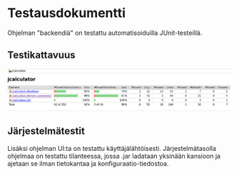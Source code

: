# Testausdokumentti
Ohjelman "backendiä" on testattu automatisoiduilla JUnit-testeillä.

## Testikattavuus
![kuva](https://github.com/kotommi/otm-harjoitustyo/blob/master/dokumentaatio/testit.png)

## Järjestelmätestit
Lisäksi ohjelman UI:ta on testattu käyttäjälähtöisesti.
Järjestelmätasolla ohjelmaa on testattu tilanteessa, jossa .jar ladataan yksinään kansioon ja ajetaan se ilman tietokantaa ja konfiguraatio-tiedostoa. 
